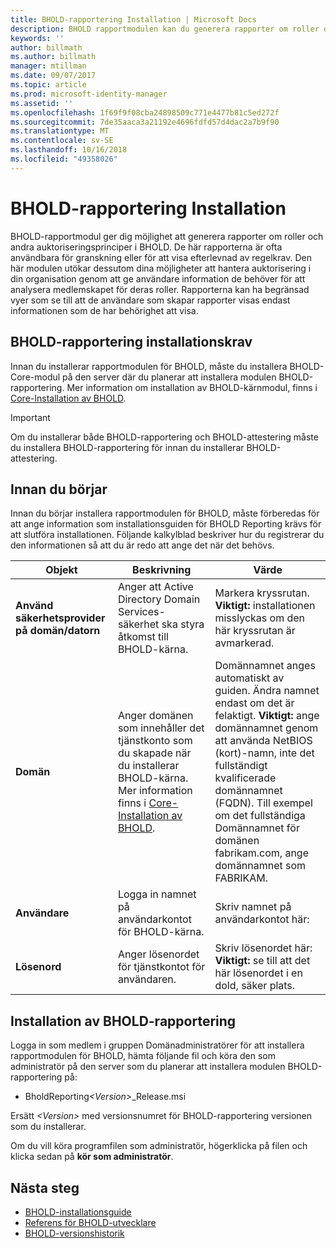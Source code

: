 ```yaml
---
title: BHOLD-rapportering Installation | Microsoft Docs
description: BHOLD rapportmodulen kan du generera rapporter om roller och auktoriseringsprinciper
keywords: ''
author: billmath
ms.author: billmath
manager: mtillman
ms.date: 09/07/2017
ms.topic: article
ms.prod: microsoft-identity-manager
ms.assetid: ''
ms.openlocfilehash: 1f69f9f08cba24898509c771e4477b81c5ed272f
ms.sourcegitcommit: 7de35aaca3a21192e4696fdfd57d4dac2a7b9f90
ms.translationtype: MT
ms.contentlocale: sv-SE
ms.lasthandoff: 10/16/2018
ms.locfileid: "49358026"
---
```

# <a name="bhold-reporting-installation"></a>BHOLD-rapportering Installation

BHOLD-rapportmodul ger dig möjlighet att generera rapporter om roller och andra auktoriseringsprinciper i BHOLD. De här rapporterna är ofta användbara för granskning eller för att visa efterlevnad av regelkrav. Den här modulen utökar dessutom dina möjligheter att hantera auktorisering i din organisation genom att ge användare information de behöver för att analysera medlemskapet för deras roller. Rapporterna kan ha begränsad vyer som se till att de användare som skapar rapporter visas endast informationen som de har behörighet att visa.

## <a name="bhold-reporting-installation-requirements"></a>BHOLD-rapportering installationskrav

Innan du installerar rapportmodulen för BHOLD, måste du installera BHOLD-Core-modul på den server där du planerar att installera modulen BHOLD-rapportering. Mer information om installation av BHOLD-kärnmodul, finns i [Core-Installation av BHOLD](https://technet.microsoft.com/library/jj134095(v=ws.10).aspx).

> [!IMPORTANT]
> Om du installerar både BHOLD-rapportering och BHOLD-attestering måste du installera BHOLD-rapportering för innan du installerar BHOLD-attestering.

## <a name="before-you-begin"></a>Innan du börjar

Innan du börjar installera rapportmodulen för BHOLD, måste förberedas för att ange information som installationsguiden för BHOLD Reporting krävs för att slutföra installationen. Följande kalkylblad beskriver hur du registrerar du den informationen så att du är redo att ange det när det behövs.

| **Objekt**                                    | **Beskrivning**                                                                                                                                                                                                           | **Värde**                                                                                                                                                                                                                                                                                                            |
|---------------------------------------------|---------------------------------------------------------------------------------------------------------------------------------------------------------------------------------------------------------------------------|----------------------------------------------------------------------------------------------------------------------------------------------------------------------------------------------------------------------------------------------------------------------------------------------------------------------|
| **Använd säkerhetsprovider på domän/datorn** | Anger att Active Directory Domain Services-säkerhet ska styra åtkomst till BHOLD-kärna.                                                                                                                | Markera kryssrutan. </br>**Viktigt:** installationen misslyckas om den här kryssrutan är avmarkerad.                                                                                                                                                                                                                   |
| **Domän**                                  | Anger domänen som innehåller det tjänstkonto som du skapade när du installerar BHOLD-kärna. Mer information finns i [Core-Installation av BHOLD](https://technet.microsoft.com/library/jj134095(v=ws.10).aspx). | Domännamnet anges automatiskt av guiden. Ändra namnet endast om det är felaktigt. **Viktigt:** ange domännamnet genom att använda NetBIOS (kort)-namn, inte det fullständigt kvalificerade domännamnet (FQDN). Till exempel om det fullständiga Domännamnet för domänen fabrikam.com, ange domännamnet som FABRIKAM. |
| **Användare**                                    | Logga in namnet på användarkontot för BHOLD-kärna.                                                                                                                                                          | Skriv namnet på användarkontot här:                                                                                                                                                                                                                                                                                    |
| **Lösenord**                                | Anger lösenordet för tjänstkontot för användaren.                                                                                                                                                                       | Skriv lösenordet här: </br>**Viktigt:** se till att det här lösenordet i en dold, säker plats.                                                                                                                                                                                                                  |

## <a name="bhold-reporting-installation"></a>Installation av BHOLD-rapportering

Logga in som medlem i gruppen Domänadministratörer för att installera rapportmodulen för BHOLD, hämta följande fil och köra den som administratör på den server som du planerar att installera modulen BHOLD-rapportering på:

- BholdReporting<em>\<Version\></em>\_Release.msi

Ersätt *\<Version\>* med versionsnumret för BHOLD-rapportering versionen som du installerar.

Om du vill köra programfilen som administratör, högerklicka på filen och klicka sedan på **kör som administratör**.

## <a name="next-steps"></a>Nästa steg

- [BHOLD-installationsguide](bhold-installation-guide.md)
- [Referens för BHOLD-utvecklare](../reference/mim2016-bhold-developer-reference.md)
- [BHOLD-versionshistorik](../reference/version-bhold-history.md)

